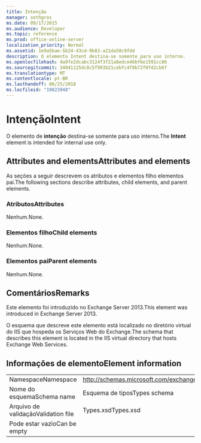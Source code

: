 ```yaml
---
title: Intenção
manager: sethgros
ms.date: 09/17/2015
ms.audience: Developer
ms.topic: reference
ms.prod: office-online-server
localization_priority: Normal
ms.assetid: 1e9a5bae-5b24-43cd-9b83-a21da58c9fdd
description: O elemento Intent destina-se somente para uso interno.
ms.openlocfilehash: 4a9fe2dcabc3124f3f21a8edce46bf6e1591cc06
ms.sourcegitcommit: 34041125dc8c5f993b21cebfc4f8b72f0fd2cb6f
ms.translationtype: MT
ms.contentlocale: pt-BR
ms.lasthandoff: 06/25/2018
ms.locfileid: "19823948"
---
```

# <a name="intent"></a><span data-ttu-id="3da3b-103">Intenção</span><span class="sxs-lookup"><span data-stu-id="3da3b-103">Intent</span></span>

<span data-ttu-id="3da3b-104">O elemento de **intenção** destina-se somente para uso interno.</span><span class="sxs-lookup"><span data-stu-id="3da3b-104">The **Intent** element is intended for internal use only.</span></span> 

## <a name="attributes-and-elements"></a><span data-ttu-id="3da3b-105">Attributes and elements</span><span class="sxs-lookup"><span data-stu-id="3da3b-105">Attributes and elements</span></span>

<span data-ttu-id="3da3b-106">As seções a seguir descrevem os atributos e elementos filho elementos pai.</span><span class="sxs-lookup"><span data-stu-id="3da3b-106">The following sections describe attributes, child elements, and parent elements.</span></span>
  
### <a name="attributes"></a><span data-ttu-id="3da3b-107">Atributos</span><span class="sxs-lookup"><span data-stu-id="3da3b-107">Attributes</span></span>

<span data-ttu-id="3da3b-108">Nenhum.</span><span class="sxs-lookup"><span data-stu-id="3da3b-108">None.</span></span>
  
### <a name="child-elements"></a><span data-ttu-id="3da3b-109">Elementos filho</span><span class="sxs-lookup"><span data-stu-id="3da3b-109">Child elements</span></span>

<span data-ttu-id="3da3b-110">Nenhum.</span><span class="sxs-lookup"><span data-stu-id="3da3b-110">None.</span></span>
  
### <a name="parent-elements"></a><span data-ttu-id="3da3b-111">Elementos pai</span><span class="sxs-lookup"><span data-stu-id="3da3b-111">Parent elements</span></span>

<span data-ttu-id="3da3b-112">Nenhum.</span><span class="sxs-lookup"><span data-stu-id="3da3b-112">None.</span></span>
  
## <a name="remarks"></a><span data-ttu-id="3da3b-113">Comentários</span><span class="sxs-lookup"><span data-stu-id="3da3b-113">Remarks</span></span>

<span data-ttu-id="3da3b-114">Este elemento foi introduzido no Exchange Server 2013.</span><span class="sxs-lookup"><span data-stu-id="3da3b-114">This element was introduced in Exchange Server 2013.</span></span>
  
<span data-ttu-id="3da3b-115">O esquema que descreve este elemento está localizado no diretório virtual do IIS que hospeda os Serviços Web do Exchange.</span><span class="sxs-lookup"><span data-stu-id="3da3b-115">The schema that describes this element is located in the IIS virtual directory that hosts Exchange Web Services.</span></span>
  
## <a name="element-information"></a><span data-ttu-id="3da3b-116">Informações de elemento</span><span class="sxs-lookup"><span data-stu-id="3da3b-116">Element information</span></span>

|||
|:-----|:-----|
|<span data-ttu-id="3da3b-117">Namespace</span><span class="sxs-lookup"><span data-stu-id="3da3b-117">Namespace</span></span>  <br/> |http://schemas.microsoft.com/exchange/services/2006/types  <br/> |
|<span data-ttu-id="3da3b-118">Nome do esquema</span><span class="sxs-lookup"><span data-stu-id="3da3b-118">Schema name</span></span>  <br/> |<span data-ttu-id="3da3b-119">Esquema de tipos</span><span class="sxs-lookup"><span data-stu-id="3da3b-119">Types schema</span></span>  <br/> |
|<span data-ttu-id="3da3b-120">Arquivo de validação</span><span class="sxs-lookup"><span data-stu-id="3da3b-120">Validation file</span></span>  <br/> |<span data-ttu-id="3da3b-121">Types.xsd</span><span class="sxs-lookup"><span data-stu-id="3da3b-121">Types.xsd</span></span>  <br/> |
|<span data-ttu-id="3da3b-122">Pode estar vazio</span><span class="sxs-lookup"><span data-stu-id="3da3b-122">Can be empty</span></span>  <br/> ||
   

